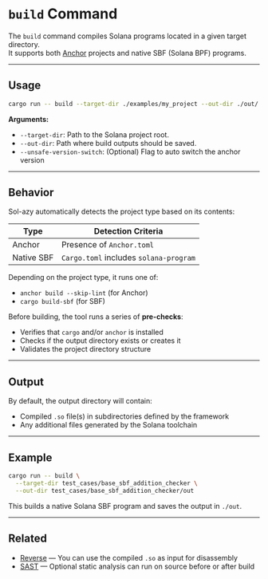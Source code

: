 # `build` Command

The `build` command compiles Solana programs located in a given target directory.  
It supports both [Anchor](https://www.anchor-lang.com/) projects and native SBF (Solana BPF) programs.

---

## Usage

```bash
cargo run -- build --target-dir ./examples/my_project --out-dir ./out/
```

**Arguments:**

- `--target-dir`: Path to the Solana project root.
- `--out-dir`: Path where build outputs should be saved.
- `--unsafe-version-switch`: (Optional) Flag to auto switch the anchor version

---

## Behavior

Sol-azy automatically detects the project type based on its contents:

| Type      | Detection Criteria                    |
|-----------|----------------------------------------|
| Anchor    | Presence of `Anchor.toml`              |
| Native SBF| `Cargo.toml` includes `solana-program` |

Depending on the project type, it runs one of:

- `anchor build --skip-lint` (for Anchor)
- `cargo build-sbf` (for SBF)

Before building, the tool runs a series of **pre-checks**:

- Verifies that `cargo` and/or `anchor` is installed
- Checks if the output directory exists or creates it
- Validates the project directory structure

---

## Output

By default, the output directory will contain:

- Compiled `.so` file(s) in subdirectories defined by the framework
- Any additional files generated by the Solana toolchain

---

## Example

```bash
cargo run -- build \
  --target-dir test_cases/base_sbf_addition_checker \
  --out-dir test_cases/base_sbf_addition_checker/out
```

This builds a native Solana SBF program and saves the output in `./out`.

---

## Related

- [Reverse](./reverse.md) — You can use the compiled `.so` as input for disassembly
- [SAST](./sast.md) — Optional static analysis can run on source before or after build
